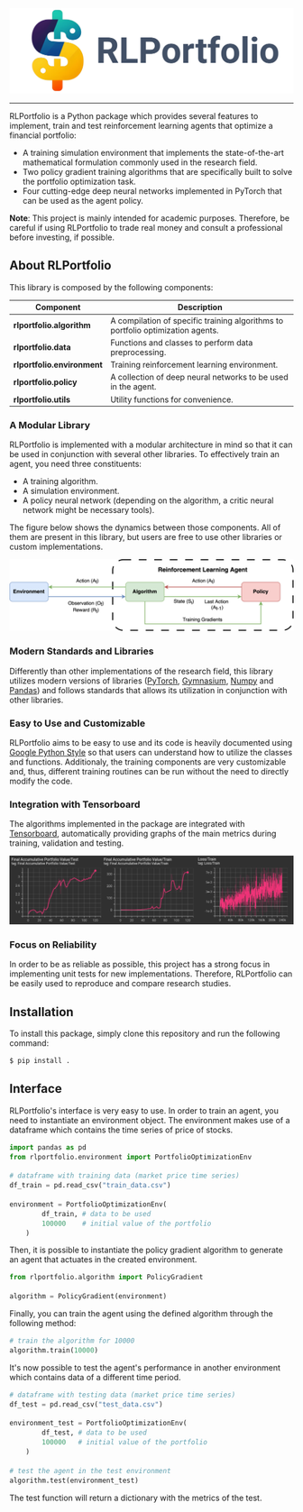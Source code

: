![RLPortfolio Logo](figs/rlportfolio_logo.png)

------------------------------------------

RLPortfolio is a Python package which provides several features to implement, train and test reinforcement learning agents that optimize a financial portfolio:

- A training simulation environment that implements the state-of-the-art mathematical formulation commonly used in the research field.
- Two policy gradient training algorithms that are specifically built to solve the portfolio optimization task.
- Four cutting-edge deep neural networks implemented in PyTorch that can be used as the agent policy.

**Note**: This project is mainly intended for academic purposes. Therefore, be careful if using RLPortfolio to trade real money and consult a professional before investing, if possible. 

## About RLPortfolio

This library is composed by the following components:

| Component | Description |
| ---- | --- |
| **rlportfolio.algorithm** | A compilation of specific training algorithms to portfolio optimization agents. |
| **rlportfolio.data** | Functions and classes to perform data preprocessing. |
| **rlportfolio.environment** | Training reinforcement learning environment. |
| **rlportfolio.policy** | A collection of deep neural networks to be used in the agent. |
| **rlportfolio.utils** | Utility functions for convenience. |

### A Modular Library

RLPortfolio is implemented with a modular architecture in mind so that it can be used in conjunction with several other libraries. To effectively train an agent, you need three constituents:

- A training algorithm.
- A simulation environment.
- A policy neural network (depending on the algorithm, a critic neural network might be necessary tools).

The figure below shows the dynamics between those components. All of them are present in this library, but users are free to use other libraries or custom implementations.

![Architecture](figs/architecture.png)

### Modern Standards and Libraries

Differently than other implementations of the research field, this library utilizes modern versions of libraries ([PyTorch](https://pytorch.org/), [Gymnasium](https://gymnasium.farama.org/), [Numpy](https://numpy.org/) and [Pandas](https://pandas.pydata.org/)) and follows standards that allows its utilization in conjunction with other libraries.

### Easy to Use and Customizable

RLPortfolio aims to be easy to use and its code is heavily documented using [Google Python Style](https://google.github.io/styleguide/pyguide.html) so that users can understand how to utilize the classes and functions. Additionaly, the training components are very customizable and, thus, different training routines can be run without the need to directly modify the code.

### Integration with Tensorboard

The algorithms implemented in the package are integrated with [Tensorboard](https://www.tensorflow.org/tensorboard/get_started), automatically providing graphs of the main metrics during training, validation and testing.

![Tensorboard](figs/tensorboard.png)


### Focus on Reliability

In order to be as reliable as possible, this project has a strong focus in implementing unit tests for new implementations. Therefore, RLPortfolio can be easily used to reproduce and compare research studies.

## Installation

To install this package, simply clone this repository and run the following command:

```bash
$ pip install .
```

## Interface

RLPortfolio's interface is very easy to use. In order to train an agent, you need to instantiate an environment object. The environment makes use of a dataframe which contains the time series of price of stocks.

```python
import pandas as pd
from rlportfolio.environment import PortfolioOptimizationEnv

# dataframe with training data (market price time series)
df_train = pd.read_csv("train_data.csv")

environment = PortfolioOptimizationEnv(
        df_train, # data to be used
        100000    # initial value of the portfolio
    )
```

Then, it is possible to instantiate the policy gradient algorithm to generate an agent that actuates in the created environment.

```python
from rlportfolio.algorithm import PolicyGradient

algorithm = PolicyGradient(environment)
```

Finally, you can train the agent using the defined algorithm through the following method:

```python
# train the algorithm for 10000
algorithm.train(10000)
```

It's now possible to test the agent's performance in another environment which contains data of a different time period.

```python
# dataframe with testing data (market price time series)
df_test = pd.read_csv("test_data.csv")

environment_test = PortfolioOptimizationEnv(
        df_test, # data to be used
        100000   # initial value of the portfolio
    )

# test the agent in the test environment
algorithm.test(environment_test)
```

The test function will return a dictionary with the metrics of the test.